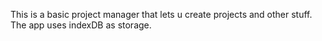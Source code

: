 This is a basic project manager that lets u create projects and other stuff. The app uses indexDB as storage.
